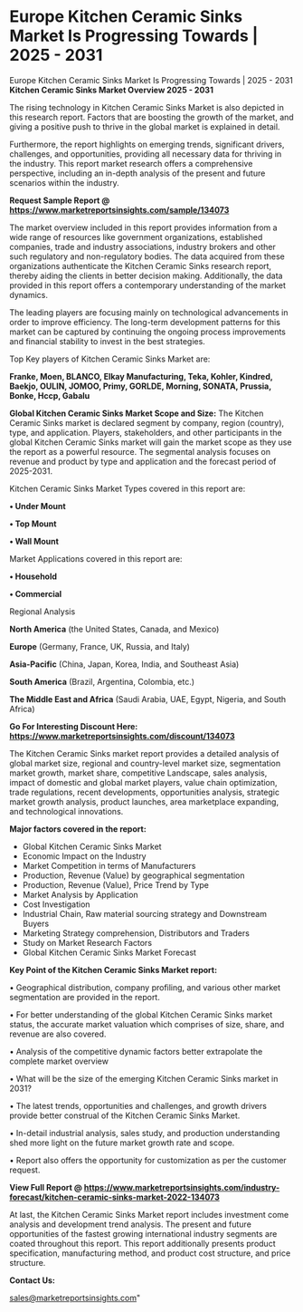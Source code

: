 # Europe Kitchen Ceramic Sinks Market Is Progressing Towards | 2025 - 2031
 Europe Kitchen Ceramic Sinks Market Is Progressing Towards | 2025 - 2031
<Strong> Kitchen Ceramic Sinks Market Overview 2025 - 2031</strong>

The rising technology in Kitchen Ceramic Sinks Market is also depicted in this research report. Factors that are boosting the growth of the market, and giving a positive push to thrive in the global market is explained in detail.

Furthermore, the report highlights on emerging trends, significant drivers, challenges, and opportunities, providing all necessary data for thriving in the industry. This report market research offers a comprehensive perspective, including an in-depth analysis of the present and future scenarios within the industry.

<strong>Request Sample Report @ <a href=https://www.marketreportsinsights.com/sample/134073>https://www.marketreportsinsights.com/sample/134073</a></strong>

The market overview included in this report provides information from a wide range of resources like government organizations, established companies, trade and industry associations, industry brokers and other such regulatory and non-regulatory bodies. The data acquired from these organizations authenticate the Kitchen Ceramic Sinks research report, thereby aiding the clients in better decision making. Additionally, the data provided in this report offers a contemporary understanding of the market dynamics.

The leading players are focusing mainly on technological advancements in order to improve efficiency. The long-term development patterns for this market can be captured by continuing the ongoing process improvements and financial stability to invest in the best strategies.

Top Key players of Kitchen Ceramic Sinks Market are:

<strong>Franke, Moen, BLANCO, Elkay Manufacturing, Teka, Kohler, Kindred, Baekjo, OULIN, JOMOO, Primy, GORLDE, Morning, SONATA, Prussia, Bonke, Hccp, Gabalu</strong>

<strong><b>Global Kitchen Ceramic Sinks Market Scope and Size:</b></strong>
The Kitchen Ceramic Sinks market is declared segment by company, region (country), type, and application. Players, stakeholders, and other participants in the global Kitchen Ceramic Sinks market will gain the market scope as they use the report as a powerful resource. The segmental analysis focuses on revenue and product by type and application and the forecast period of 2025-2031.

Kitchen Ceramic Sinks Market Types covered in this report are:

<strong>• Under Mount

• Top Mount

• Wall Mount</strong>

Market Applications covered in this report are:

<strong>• Household

• Commercial</strong> 

Regional Analysis

<strong>North America</strong> (the United States, Canada, and Mexico)

<strong>Europe</strong> (Germany, France, UK, Russia, and Italy)

<strong>Asia-Pacific</strong> (China, Japan, Korea, India, and Southeast Asia)

<strong>South America</strong> (Brazil, Argentina, Colombia, etc.)

<strong>The Middle East and Africa</strong> (Saudi Arabia, UAE, Egypt, Nigeria, and South Africa)

<strong>Go For Interesting Discount Here: <a href=https://www.marketreportsinsights.com/discount/134073>https://www.marketreportsinsights.com/discount/134073</a></strong>

The Kitchen Ceramic Sinks market report provides a detailed analysis of global market size, regional and country-level market size, segmentation market growth, market share, competitive Landscape, sales analysis, impact of domestic and global market players, value chain optimization, trade regulations, recent developments, opportunities analysis, strategic market growth analysis, product launches, area marketplace expanding, and technological innovations.

<strong><b>Major factors covered in the report:</b></strong>
<ul>
  <li>Global Kitchen Ceramic Sinks Market </li>
  <li>Economic Impact on the Industry</li>
  <li>Market Competition in terms of Manufacturers</li>
  <li>Production, Revenue (Value) by geographical segmentation</li>
  <li>Production, Revenue (Value), Price Trend by Type</li>
  <li>Market Analysis by Application</li>
  <li>Cost Investigation</li>
  <li>Industrial Chain, Raw material sourcing strategy and Downstream Buyers</li>
  <li>Marketing Strategy comprehension, Distributors and Traders</li>
  <li>Study on Market Research Factors</li>
  <li>Global Kitchen Ceramic Sinks Market Forecast</li>
</ul>

<strong><b>Key Point of the Kitchen Ceramic Sinks Market report:</b></strong>

• Geographical distribution, company profiling, and various other market segmentation are provided in the report.

• For better understanding of the global Kitchen Ceramic Sinks market status, the accurate market valuation which comprises of size, share, and revenue are also covered.

• Analysis of the competitive dynamic factors better extrapolate the complete market overview

• What will be the size of the emerging Kitchen Ceramic Sinks market in 2031?

• The latest trends, opportunities and challenges, and growth drivers provide better construal of the Kitchen Ceramic Sinks Market.

• In-detail industrial analysis, sales study, and production understanding shed more light on the future market growth rate and scope.

• Report also offers the opportunity for customization as per the customer request.

<strong><b>View Full Report @ <a href=https://www.marketreportsinsights.com/industry-forecast/kitchen-ceramic-sinks-market-2022-134073>https://www.marketreportsinsights.com/industry-forecast/kitchen-ceramic-sinks-market-2022-134073</a></b></strong>


At last, the Kitchen Ceramic Sinks Market report includes investment come analysis and development trend analysis. The present and future opportunities of the fastest growing international industry segments are coated throughout this report. This report additionally presents product specification, manufacturing method, and product cost structure, and price structure.

<strong>Contact Us:</strong>

sales@marketreportsinsights.com"
